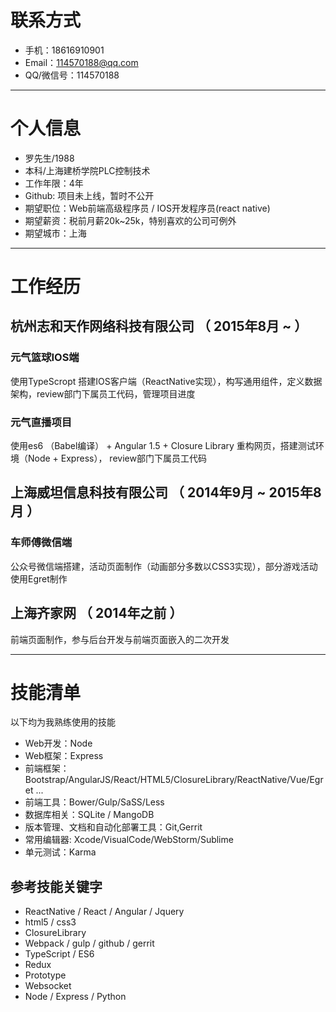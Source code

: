 # 联系方式
- 手机：18616910901
- Email：114570188@qq.com
- QQ/微信号：114570188

---

# 个人信息

 - 罗先生/1988 
 - 本科/上海建桥学院PLC控制技术 
 - 工作年限：4年
 - Github: 项目未上线，暂时不公开
 - 期望职位：Web前端高级程序员 / IOS开发程序员(react native)
 - 期望薪资：税前月薪20k~25k，特别喜欢的公司可例外
 - 期望城市：上海

---

# 工作经历

## 杭州志和天作网络科技有限公司 （ 2015年8月 ~  ）

### 元气篮球IOS端
使用TypeScropt 搭建IOS客户端（ReactNative实现），构写通用组件，定义数据架构，review部门下属员工代码，管理项目进度


### 元气直播项目
使用es6 （Babel编译） + Angular 1.5 + Closure Library 重构网页，搭建测试环境（Node + Express）， review部门下属员工代码




 
## 上海威坦信息科技有限公司 （ 2014年9月 ~ 2015年8月 ）

### 车师傅微信端
公众号微信端搭建，活动页面制作（动画部分多数以CSS3实现），部分游戏活动使用Egret制作

## 上海齐家网 （ 2014年之前 ）
前端页面制作，参与后台开发与前端页面嵌入的二次开发





---
# 技能清单


以下均为我熟练使用的技能

 - Web开发：Node
 - Web框架：Express
 - 前端框架：Bootstrap/AngularJS/React/HTML5/ClosureLibrary/ReactNative/Vue/Egret ...
 - 前端工具：Bower/Gulp/SaSS/Less
 - 数据库相关：SQLite / MangoDB
 - 版本管理、文档和自动化部署工具：Git,Gerrit
 - 常用编辑器: Xcode/VisualCode/WebStorm/Sublime
 - 单元测试：Karma

## 参考技能关键字

 - ReactNative / React / Angular / Jquery
 - html5 / css3
 - ClosureLibrary
 - Webpack / gulp / github / gerrit
 - TypeScript / ES6
 - Redux
 - Prototype
 - Websocket
 - Node / Express / Python
